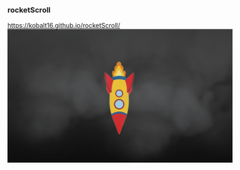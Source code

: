 ### rocketScroll
https://kobalt16.github.io/rocketScroll/
[![](https://github.com/kobalt16/rocketScroll/blob/main/img/preview.png)](https://kobalt16.github.io/rocketScroll)
